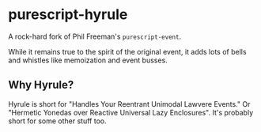 # purescript-hyrule

A rock-hard fork of Phil Freeman's `purescript-event`.

While it remains true to the spirit of the original event, it adds lots of bells and whistles like memoization and event busses.

## Why Hyrule?

Hyrule is short for "Handles Your Reentrant Unimodal Lawvere Events." Or "Hermetic Yonedas over Reactive Universal Lazy Enclosures". It's probably short for some other stuff too.